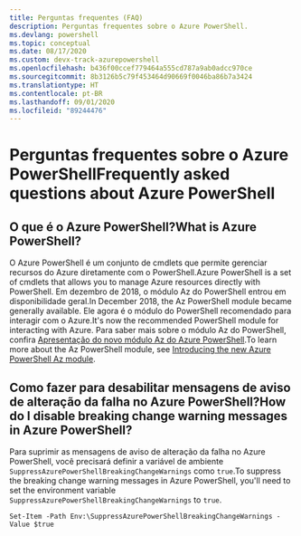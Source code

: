 ```yaml
---
title: Perguntas frequentes (FAQ)
description: Perguntas frequentes sobre o Azure PowerShell.
ms.devlang: powershell
ms.topic: conceptual
ms.date: 08/17/2020
ms.custom: devx-track-azurepowershell
ms.openlocfilehash: b436f00ccef779464a555cd787a9ab0adcc970ce
ms.sourcegitcommit: 8b3126b5c79f453464d90669f0046ba86b7a3424
ms.translationtype: HT
ms.contentlocale: pt-BR
ms.lasthandoff: 09/01/2020
ms.locfileid: "89244476"
---
```

# <a name="frequently-asked-questions-about-azure-powershell"></a><span data-ttu-id="b6404-103">Perguntas frequentes sobre o Azure PowerShell</span><span class="sxs-lookup"><span data-stu-id="b6404-103">Frequently asked questions about Azure PowerShell</span></span>

## <a name="what-is-azure-powershell"></a><span data-ttu-id="b6404-104">O que é o Azure PowerShell?</span><span class="sxs-lookup"><span data-stu-id="b6404-104">What is Azure PowerShell?</span></span>

<span data-ttu-id="b6404-105">O Azure PowerShell é um conjunto de cmdlets que permite gerenciar recursos do Azure diretamente com o PowerShell.</span><span class="sxs-lookup"><span data-stu-id="b6404-105">Azure PowerShell is a set of cmdlets that allows you to manage Azure resources directly with PowerShell.</span></span> <span data-ttu-id="b6404-106">Em dezembro de 2018, o módulo Az do PowerShell entrou em disponibilidade geral.</span><span class="sxs-lookup"><span data-stu-id="b6404-106">In December 2018, the Az PowerShell module became generally available.</span></span> <span data-ttu-id="b6404-107">Ele agora é o módulo do PowerShell recomendado para interagir com o Azure.</span><span class="sxs-lookup"><span data-stu-id="b6404-107">It's now the recommended PowerShell module for interacting with Azure.</span></span> <span data-ttu-id="b6404-108">Para saber mais sobre o módulo Az do PowerShell, confira [Apresentação do novo módulo Az do Azure PowerShell](/powershell/azure/new-azureps-module-az).</span><span class="sxs-lookup"><span data-stu-id="b6404-108">To learn more about the Az PowerShell module, see [Introducing the new Azure PowerShell Az module](/powershell/azure/new-azureps-module-az).</span></span>

## <a name="how-do-i-disable-breaking-change-warning-messages-in-azure-powershell"></a><span data-ttu-id="b6404-109">Como fazer para desabilitar mensagens de aviso de alteração da falha no Azure PowerShell?</span><span class="sxs-lookup"><span data-stu-id="b6404-109">How do I disable breaking change warning messages in Azure PowerShell?</span></span>

<span data-ttu-id="b6404-110">Para suprimir as mensagens de aviso de alteração da falha no Azure PowerShell, você precisará definir a variável de ambiente `SuppressAzurePowerShellBreakingChangeWarnings` como `true`.</span><span class="sxs-lookup"><span data-stu-id="b6404-110">To suppress the breaking change warning messages in Azure PowerShell, you'll need to set the environment variable `SuppressAzurePowerShellBreakingChangeWarnings` to `true`.</span></span>

```azurepowershell
Set-Item -Path Env:\SuppressAzurePowerShellBreakingChangeWarnings -Value $true
```
